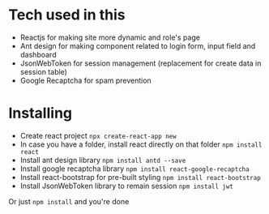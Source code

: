 # Tech used in this
- Reactjs for making site more dynamic and role's page 
- Ant design for making component related to login form, input field and dashboard
- JsonWebToken for session management (replacement for create data in session table)
- Google Recaptcha for spam prevention

# Installing 
- Create react project 
``npx create-react-app new``
- In case you have a folder, install react directly on that folder
``npm install react``
- Install ant design library
``npm install antd --save`` 
- Install google recaptcha library
``npm install react-google-recaptcha``
- Install react-bootstrap for pre-built styling 
``npm install react-bootstrap``
- Install JsonWebToken library to remain session
``npm install jwt``

Or just ``npm install`` and you're done